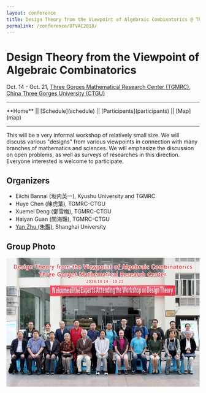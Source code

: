 ```yaml
---
layout: conference
title: Design Theory from the Viewpoint of Algebraic Combinatorics @ Three Gorges Mathematical Research Center
permalink: /conference/DTVAC2018/
---
```


# Design Theory from the Viewpoint of Algebraic Combinatorics

Oct. 14 - Oct. 21, [Three Gorges Mathematical Research Center (TGMRC)](http://mathcenter.ctgu.edu.cn/), [China Three Gorges University (CTGU)](http://www.ctgu.edu.cn/)

<hr />
**Home** || [Schedule](schedule) || [Participants](participants) || [Map](map)
<hr />

This will be a very informal workshop of relatively small size. We will discuss various "designs" from various viewpoints in connection with many branches of mathematics and sciences. We will emphasize the discussion on open problems, as well as surveys of researches in this direction. Everyone interested is welcome to participate.

## Organizers

+ Eiichi Bannai (坂内英一), Kyushu University and TGMRC
+ Huye Chen (陳虎葉), TGMRC-CTGU
+ Xuemei Deng (鄧雪梅), TGMRC-CTGU
+ Haiyan Guan (關海豔), TGMRC-CTGU
+ [Yan Zhu (朱豔)](http://yanzhu.org/), Shanghai University

## Group Photo

![](photo.jpg)
